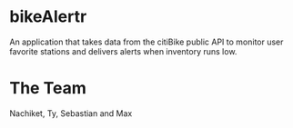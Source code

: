 # bikeAlertr
An application that takes data from the citiBike public API to monitor user favorite stations and delivers alerts when inventory runs low.

# The Team
Nachiket, Ty, Sebastian and Max